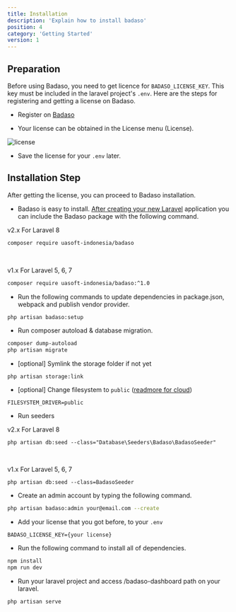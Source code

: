 ```yaml
---
title: Installation
description: 'Explain how to install badaso'
position: 4
category: 'Getting Started'
version: 1
---
```


## Preparation

Before using Badaso, you need to get licence for `BADASO_LICENSE_KEY`. This key must be included in the laravel project's `.env`. Here are the steps for registering and getting a license on Badaso.

- Register on [Badaso](https://badaso.uatech.co.id/dashboard)

- Your license can be obtained in the License menu (License).

![license](/installation/dashboard-licence.png)

- Save the license for your `.env` later.

## Installation Step

After getting the license, you can proceed to Badaso installation.

- Badaso is easy to install. [After creating your new Laravel](https://laravel.com/docs/8.x/installation) application you can include the Badaso package with the following command.

<badge>v2.x</badge> For Laravel 8

```bash
composer require uasoft-indonesia/badaso
```

<br />

<badge>v1.x</badge> For Laravel 5, 6, 7

```bash
composer require uasoft-indonesia/badaso:^1.0
```

- Run the following commands to update dependencies in package.json, webpack and publish vendor provider.

```bash
php artisan badaso:setup
```

- Run composer autoload & database migration.

```bash
composer dump-autoload
php artisan migrate
```

- [optional] Symlink the storage folder if not yet

```
php artisan storage:link
```

- [optional] Change filesystem to `public` ([readmore for cloud](https://badaso-docs.uatech.co.id/core-concept/storage)) 

```
FILESYSTEM_DRIVER=public
```

- Run seeders

<badge>v2.x</badge> For Laravel 8
```
php artisan db:seed --class="Database\Seeders\Badaso\BadasoSeeder"
```

<br/>

<badge>v1.x</badge> For Laravel 5, 6, 7
```
php artisan db:seed --class=BadasoSeeder
```

- Create an admin account by typing the following command.

```bash
php artisan badaso:admin your@email.com --create
```

- Add your license that you got before, to your `.env`

```env [.env]
BADASO_LICENSE_KEY={your license}
```

- Run the following command to install all of dependencies.

```bash
npm install
npm run dev
```

- Run your laravel project and access /badaso-dashboard path on your laravel.

```bash
php artisan serve
```
